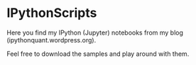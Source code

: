 IPythonScripts
==============

Here you find my IPython (Jupyter) notebooks from my blog (ipythonquant.wordpress.org).

Feel free to download the samples and play around with them.
